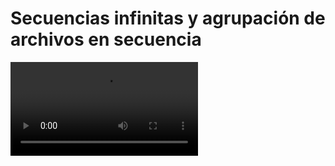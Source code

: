 # Secuencias infinitas y agrupación de archivos en secuencia

<video controls>
    <source src="https://digi21.blob.core.windows.net/videos-ayuda/desarrollo/29.%20Secuencias%20infinitas%20y%20agrupacion%20de%20archivos%20de%20referencia%20en%20una%20unica%20secuencia.mp4" type="video/mp4">
</video>



